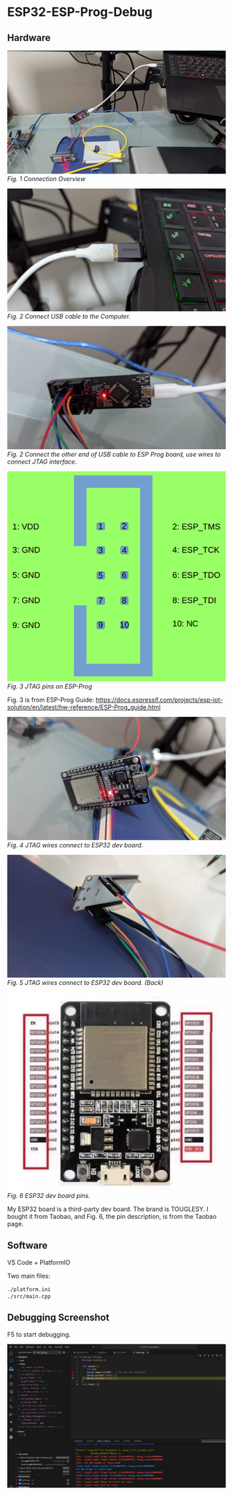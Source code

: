 # ESP32-ESP-Prog-Debug

## Hardware

![Connection Overview](./images/Connection-overview.jpg)
*Fig. 1 Connection Overview*

![USB-Computer](./images/Connection-USB-Computer.jpg)
*Fig. 2 Connect USB cable to the Computer.*

![USB-ESP-Prog-JTAG](./images/Connection-USB-ESP-Prog-JTAG.jpg)
*Fig. 2 Connect the other end of USB cable to ESP Prog board, use wires to connect JTAG interface.*

![ESP-Prog JTAG](./images/ESP_Prog_JTAG_pins.png)
*Fig. 3 JTAG pins on ESP-Prog*

Fig. 3 is from ESP-Prog Guide:
https://docs.espressif.com/projects/esp-iot-solution/en/latest/hw-reference/ESP-Prog_guide.html

![JTAG-ESP32](./images/Connection-JTAG-ESP32.jpg)
*Fig. 4 JTAG wires connect to ESP32 dev board.*

![JTAG-ESP32-back](./images/Connection-JTAG-ESP32-back.jpg)
*Fig. 5 JTAG wires connect to ESP32 dev board. (Back)*

![ESP32-board](./images/ESP32-board.png)
*Fig. 6 ESP32 dev board pins.*

My ESP32 board is a third-party dev board. The brand is TOUGLESY. I bought it from Taobao, and Fig. 6, the pin description, is from the Taobao page.

## Software

VS Code + PlatformIO

Two main files:
```
./platform.ini
./src/main.cpp
```

## Debugging Screenshot

F5 to start debugging.

![Debugging Screenshot](./images/debug.png)

